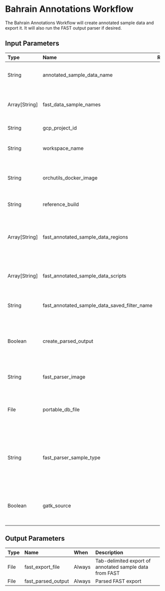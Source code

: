# Bahrain Annotations Workflow

The Bahrain Annotations Workflow will create annotated sample data and export it. It will also run the FAST output parser if desired.

## Input Parameters

| Type | Name | Req'd | Description | Default Value |
| :--- | :--- | :---: | :--- | :--- |
| String | annotated_sample_data_name | Yes | Name for annotated sample data that will be created in FAST | |
| Array[String] | fast_data_sample_names | Yes | Names of samples in FAST for which to create annotated sample data | |
| String | gcp_project_id | No | The GCP project to fetch secrets from | "mgb-lmm-gcp-infrast-1651079146" |
| String | workspace_name | Yes | The name of the current workspace (for secret retrieval) | |
| String | orchutils_docker_image | No | The name of the orchestration utils Docker image for FAST and file movement tasks | "us-central1-docker.pkg.dev/mgb-lmm-gcp-infrast-1651079146/mgbpmbiofx/orchutils:20231129" |
| String | reference_build | No | The genome reference build name | "GRCh38" |
| Array[String] | fast_annotated_sample_data_regions | No | The list of regions to include in the FAST annotated sample data; each element is a "name:applyMask" pair | |
| Array[String] | fast_annotated_sample_data_scripts | No | The list of custom scripts to run on the FAST annotated sample data after creation | |
| String | fast_annotated_sample_data_saved_filter_name | No | The saved filter to apply to the FAST annotated sample data | |
| Boolean | create_parsed_output | No | Whether or not to run the FAST output parser; Use "false" if needing to merge FAST export files before running the parser | true |
| String | fast_parser_image | No | The name of the Docker image to run the FAST output parser task | "us-central1-docker.pkg.dev/mgb-lmm-gcp-infrast-1651079146/mgbpmbiofx/fastoutputparser:20240130" |
| File | portable_db_file | No | A SQLite database that contains additional annotations that are merged into the Parser output | "gs://lmm-reference-data/annotation/gil_lmm/gene_info.db" |
| String | fast_parser_sample_type | Yes | The sample type flag for the FAST output parser: S for single-sample Exome or M for multi-sample Exome or B for batch/Biobank or N for NVA-Lite | |
| Boolean | gatk_source | No | Whether or not to use GATK as a source for allele state annotations; true will use GATK as a source | false |

## Output Parameters

| Type | Name | When | Description |
| :--- | :--- | :--- | :--- |
| File | fast_export_file | Always | Tab-delimited export of annotated sample data from FAST |
| File | fast_parsed_output | Always | Parsed FAST export |
